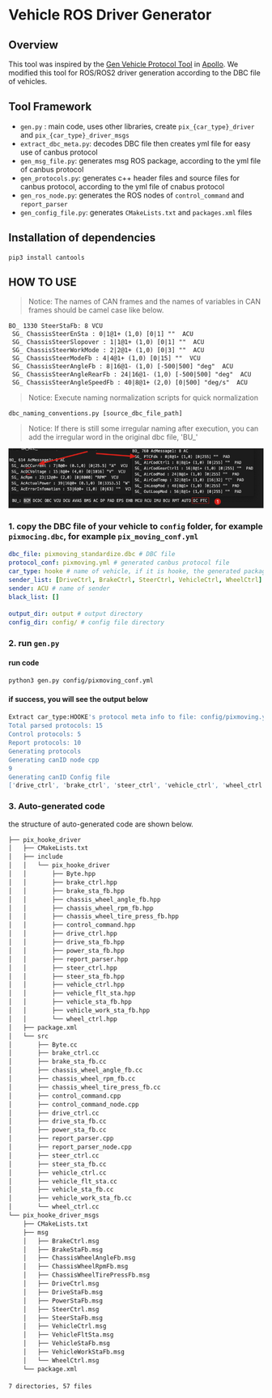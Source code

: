 # Vehicle ROS Driver Generator

## Overview
This tool was inspired by the [Gen Vehicle Protocol Tool](https://github.com/ApolloAuto/apollo/tree/master/modules/tools/gen_vehicle_protocol) in [Apollo](https://github.com/ApolloAuto/apollo). We modified this tool for ROS/ROS2 driver generation according to the DBC file of vehicles.
## Tool Framework

- `gen.py` : main code, uses other libraries, create `pix_{car_type}_driver` and `pix_{car_type}_driver_msgs`
- `extract_dbc_meta.py`: decodes DBC file then creates yml file for easy use of canbus protocol
- `gen_msg_file.py`: generates msg ROS package, according to the yml file of canbus protocol
- `gen_protocols.py`: generates c++ header files and source files for canbus protocol, according to the yml file of cnabus protocol
- `gen_ros_node.py`:  generates the ROS nodes of `control_command` and `report_parser`
- `gen_config_file.py`:  generates `CMakeLists.txt` and `packages.xml` files

## Installation of dependencies
```shell
pip3 install cantools
```

## HOW TO USE
> Notice: The names of CAN frames and the names of variables in CAN frames should be camel case like below.
```
BO_ 1330 SteerStaFb: 8 VCU
 SG_ ChassisSteerEnSta : 0|1@1+ (1,0) [0|1] ""  ACU
 SG_ ChassisSteerSlopover : 1|1@1+ (1,0) [0|1] ""  ACU
 SG_ ChassisSteerWorkMode : 2|2@1+ (1,0) [0|3] ""  ACU
 SG_ ChassisSteerModeFb : 4|4@1+ (1,0) [0|15] ""  VCU
 SG_ ChassisSteerAngleFb : 8|16@1- (1,0) [-500|500] "deg"  ACU
 SG_ ChassisSteerAngleRearFb : 24|16@1- (1,0) [-500|500] "deg"  ACU
 SG_ ChassisSteerAngleSpeedFb : 40|8@1+ (2,0) [0|500] "deg/s"  ACU
```
> Notice: Execute naming normalization scripts for quick normalization

```shell
dbc_naming_conventions.py [source_dbc_file_path]
```
> Notice: If there is still some irregular naming after execution, you can add the irregular word in the original dbc file, 'BU_'

![](./image/Xnip2023-09-12_13-29-30.jpg)

### 1. copy the DBC file of your vehicle to `config` folder, for example `pixmocing.dbc`, for example `pix_moving_conf.yml`

```yaml
dbc_file: pixmoving_standardize.dbc # DBC file
protocol_conf: pixmoving.yml # generated canbus protocol file
car_type: hooke # name of vehicle, if it is hooke, the generated packages should be 'pix_hooke_driver` and `pix_hooke_driver_msgs`
sender_list: [DriveCtrl, BrakeCtrl, SteerCtrl, VehicleCtrl, WheelCtrl] # name of CAN Frames that be sent to vehicle
sender: ACU # name of sender
black_list: []

output_dir: output # output directory
config_dir: config/ # config file directory

```
### 2. run `gen.py`
#### run code
```bash
python3 gen.py config/pixmoving_conf.yml
```

#### if success, you will see the output below

```bash
Extract car_type:HOOKE's protocol meta info to file: config/pixmoving.yml
Total parsed protocols: 15
Control protocols: 5
Report protocols: 10
Generating protocols
Generating canID node cpp
9
Generating canID Config file
['drive_ctrl', 'brake_ctrl', 'steer_ctrl', 'vehicle_ctrl', 'wheel_ctrl']
```

### 3. Auto-generated code
the structure of auto-generated code are shown below.

```bash
├── pix_hooke_driver
│   ├── CMakeLists.txt
│   ├── include
│   │   └── pix_hooke_driver
│   │       ├── Byte.hpp
│   │       ├── brake_ctrl.hpp
│   │       ├── brake_sta_fb.hpp
│   │       ├── chassis_wheel_angle_fb.hpp
│   │       ├── chassis_wheel_rpm_fb.hpp
│   │       ├── chassis_wheel_tire_press_fb.hpp
│   │       ├── control_command.hpp
│   │       ├── drive_ctrl.hpp
│   │       ├── drive_sta_fb.hpp
│   │       ├── power_sta_fb.hpp
│   │       ├── report_parser.hpp
│   │       ├── steer_ctrl.hpp
│   │       ├── steer_sta_fb.hpp
│   │       ├── vehicle_ctrl.hpp
│   │       ├── vehicle_flt_sta.hpp
│   │       ├── vehicle_sta_fb.hpp
│   │       ├── vehicle_work_sta_fb.hpp
│   │       └── wheel_ctrl.hpp
│   ├── package.xml
│   └── src
│       ├── Byte.cc
│       ├── brake_ctrl.cc
│       ├── brake_sta_fb.cc
│       ├── chassis_wheel_angle_fb.cc
│       ├── chassis_wheel_rpm_fb.cc
│       ├── chassis_wheel_tire_press_fb.cc
│       ├── control_command.cpp
│       ├── control_command_node.cpp
│       ├── drive_ctrl.cc
│       ├── drive_sta_fb.cc
│       ├── power_sta_fb.cc
│       ├── report_parser.cpp
│       ├── report_parser_node.cpp
│       ├── steer_ctrl.cc
│       ├── steer_sta_fb.cc
│       ├── vehicle_ctrl.cc
│       ├── vehicle_flt_sta.cc
│       ├── vehicle_sta_fb.cc
│       ├── vehicle_work_sta_fb.cc
│       └── wheel_ctrl.cc
└── pix_hooke_driver_msgs
    ├── CMakeLists.txt
    ├── msg
    │   ├── BrakeCtrl.msg
    │   ├── BrakeStaFb.msg
    │   ├── ChassisWheelAngleFb.msg
    │   ├── ChassisWheelRpmFb.msg
    │   ├── ChassisWheelTirePressFb.msg
    │   ├── DriveCtrl.msg
    │   ├── DriveStaFb.msg
    │   ├── PowerStaFb.msg
    │   ├── SteerCtrl.msg
    │   ├── SteerStaFb.msg
    │   ├── VehicleCtrl.msg
    │   ├── VehicleFltSta.msg
    │   ├── VehicleStaFb.msg
    │   ├── VehicleWorkStaFb.msg
    │   └── WheelCtrl.msg
    └── package.xml

7 directories, 57 files

```
